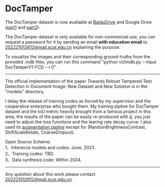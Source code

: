 # DocTamper
The DocTamper dataset is now avaliable at [BaiduDrive](https://pan.baidu.com/s/1nEEnq1ZWIem7wnkQ1YdTNw?pwd=od9k) and Google Drive ([part1](https://drive.google.com/file/d/150teGvJbtWSULljrh9Sp_NrTlEXKPsTm/view?usp=drive_link) and [part2](https://drive.google.com/file/d/1rJOMEu8c25ZxpWliCXmxRk6wFULZS7Z2/view?usp=share_link)).


The DocTamper dataset is only available for non-commercial use, you can request a password for it by sending an email  __with education email__ to 202221012612@mail.scut.edu.cn explaining the purpose.

To visualize the images and their corresponding ground-truths from the provided .mdb files, you can run this command "python vizlmdb.py --input DocTamperV1-FCD --i 0".

---
The official implementation of the paper  Towards Robust Tampered Text Detection in Document Image: New Dataset and New Solution is in the "models" directory.

I delay the release of training codes as forced by my supervisor and the cooperative enterprise who bought them. My training pipline for DocTamper dataset and the IoU metric heavily brought from a famous project in this area, the results of  the paper can be easily re-produced with [it](https://github.com/DLLXW/data-science-competition/blob/main/tianchi/ImageForgeryLocationChallenge/utils/deeplearning_qyl.py), you just need to adjust the loss functions and the learing rate decay curve. I also used its [augmentation pipline](https://github.com/DLLXW/data-science-competition/blob/main/tianchi/ImageForgeryLocationChallenge/dataset/RSCDataset.py) except for (RandomBrightnessContrast, ShiftScaleRotate, CoarseDropout).


Open Source Scheme: <br>
1、Inference models and codes: June, 2023. <br>
2、Training codes: TBD. <br>
3、Data synthesis code: Within 2024. <br>

---

Any question about this work please contact 202221012612@mail.scut.edu.cn.

